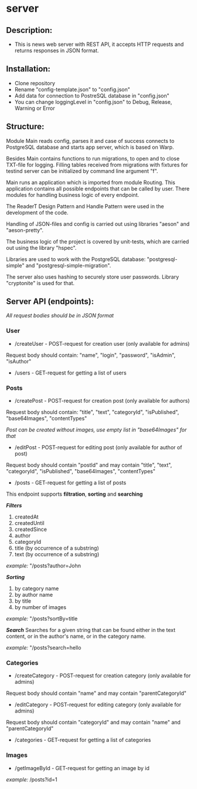 # server

## Description:
* This is news web server with REST API, it accepts HTTP requests and returns responses in JSON format.

## Installation:
* Clone repository
* Rename "config-template.json" to "config.json"
* Add data for connection to PostreSQL database in "config.json"
* You can change loggingLevel in "config.json" to Debug, Release, Warning or Error

## Structure:
Module Main reads config, parses it and case of success connects to PostgreSQL database and starts app server, which is based on Warp.

Besides Main contains functions to run migrations, to open and to close TXT-file for logging. Filling tables received from migrations with fixtures for testind server can be initialized by command line argument "f".

Main runs an application which is imported from module Routing. This application contains all possible endpoints that can be called by user. There modules for handling business logic of every endpoint.

The ReaderT Design Pattern and Handle Pattern were used in the development of the code.

Handling of JSON-files and config is carried out using libraries "aeson" and "aeson-pretty".

The business logic of the project is covered by unit-tests, which are carried out using the library "hspec".

Libraries are used to work with the PostgreSQL database: "postgresql-simple" and "postgresql-simple-migration".

The server also uses hashing to securely store user passwords. Library "cryptonite" is used for that.

## Server API (endpoints):

*All request bodies should be in JSON format*

### User

* /createUser - POST-request for creation user (only available for admins)

Request body should contain: "name", "login", "password", "isAdmin", "isAuthor"

* /users - GET-request for getting a list of users

### Posts

* /createPost - POST-request for creation post (only available for authors)

Request body should contain: "title", "text", "categoryId", "isPublished", "base64Images", "contentTypes"

*Post can be created without images, use empty list in "base64Images" for that*

* /editPost - POST-request for editing post (only available for author of post)

Request body should contain "postId" and may contain "title", "text", "categoryId", "isPublished", "base64Images", "contentTypes"

* /posts - GET-request for getting a list of posts

This endpoint supports **filtration**, **sorting** and **searching**

***Filters***
1. createdAt
2. createdUntil
3. createdSince
4. author
5. categoryId
6. title (by occurrence of a substring)
7. text (by occurrence of a substring)

*example:* "/posts?author=John

***Sorting***
1. by category name
2. by author name
3. by title
4. by number of images

*example:* "/posts?sortBy=title

***Search***
Searches for a given string that can be found either in the text content, or in the author's name, or in the category name.

*example:* "/posts?search=hello

### Categories

* /createCategory - POST-request for creation category (only available for admins)

Request body should contain "name" and may contain "parentCategoryId"

* /editCategory - POST-request for editing category (only available for admins)

Request body should contain "categoryId" and may contain "name" and "parentCategoryId"

* /categories - GET-request for getting a list of categories

### Images

* /getImageById - GET-request for getting an image by id

*example:* /posts?id=1

